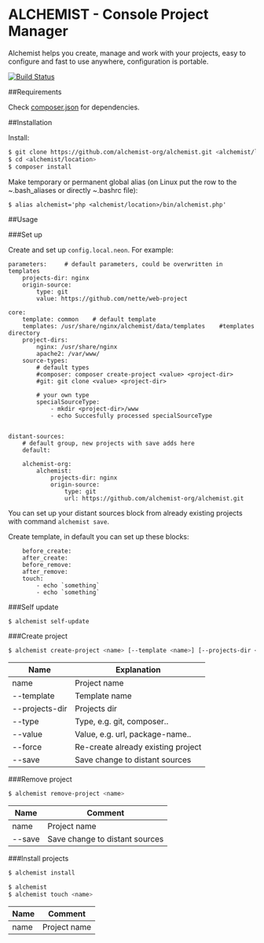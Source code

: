 ALCHEMIST - Console Project Manager
===========

Alchemist helps you create, manage and work with your projects, easy to configure and fast to use anywhere, configuration is portable.

[![Build Status](https://travis-ci.org/alchemist-org/alchemist.svg?branch=master)](https://travis-ci.org/alchemist-org/alchemist)

##Requirements

Check [composer.json](https://github.com/alchemist-org/alchemist/blob/master/composer.json) for dependencies.

##Installation

Install:

```sh
$ git clone https://github.com/alchemist-org/alchemist.git <alchemist/location>
$ cd <alchemist/location>
$ composer install
```

Make temporary or permanent global alias (on Linux put the row to the ~.bash_aliases or directly ~.bashrc file):
```
$ alias alchemist='php <alchemist/location>/bin/alchemist.php'
```

##Usage

###Set up

Create and set up `config.local.neon`. For example:

```
parameters:     # default parameters, could be overwritten in templates
    projects-dir: nginx
    origin-source:
        type: git
        value: https://github.com/nette/web-project

core:
    template: common    # default template
    templates: /usr/share/nginx/alchemist/data/templates    #templates directory
    project-dirs:
        nginx: /usr/share/nginx
        apache2: /var/www/
    source-types:
        # default types
        #composer: composer create-project <value> <project-dir>
        #git: git clone <value> <project-dir>

        # your own type
        specialSourceType:
            - mkdir <project-dir>/www
            - echo Succesfully processed specialSourceType


distant-sources:
    # default group, new projects with save adds here
    default:

    alchemist-org:
        alchemist:
            projects-dir: nginx
            origin-source:
                type: git
                url: https://github.com/alchemist-org/alchemist.git
```

You can set up your distant sources block from already existing projects with command `alchemist save`.

Create template, in default you can set up these blocks:
```
    before_create:
    after_create:
    before_remove:
    after_remove:
    touch:
        - echo `something`
        - echo `something`
```

###Self update

```sh
$ alchemist self-update
```

###Create project

```sh
$ alchemist create-project <name> [--template <name>] [--projects-dir <dir>] [--type <type>] [--value <value>] [--force] [--save]
```

Name | Explanation
------------ | -------------
name | Project name
--template <name> | Template name
--projects-dir <dir> | Projects dir
--type <type> | Type, e.g. git, composer..
--value <value> | Value, e.g. url, package-name..
--force | Re-create already existing project
--save | Save change to distant sources

###Remove project

```sh
$ alchemist remove-project <name>
```

Name | Comment
------------ | -------------
name | Project name
--save | Save change to distant sources

###Install projects

```sh
$ alchemist install
```

```sh
$ alchemist
$ alchemist touch <name>
```

Name | Comment
------------ | -------------
name | Project name
